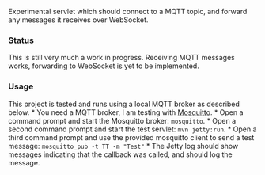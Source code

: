 Experimental servlet which should connect to a MQTT topic, and forward any messages it receives over WebSocket.

### Status

This is still very much a work in progress. Receiving MQTT messages works, forwarding to WebSocket is yet
to be implemented.

### Usage

This project is tested and runs using a local MQTT broker as described below.
    * You need a MQTT broker, I am testing with [Mosquitto](http://mosquitto.org).
    * Open a command prompt and start the Mosquitto broker: `mosquitto`.
    * Open a second command prompt and start the test servlet: `mvn jetty:run`.
    * Open a third command prompt and use the provided mosquitto client to send a test message: `mosquitto_pub -t TT -m "Test"`
    * The Jetty log should show messages indicating that the callback was called, and should log the message.